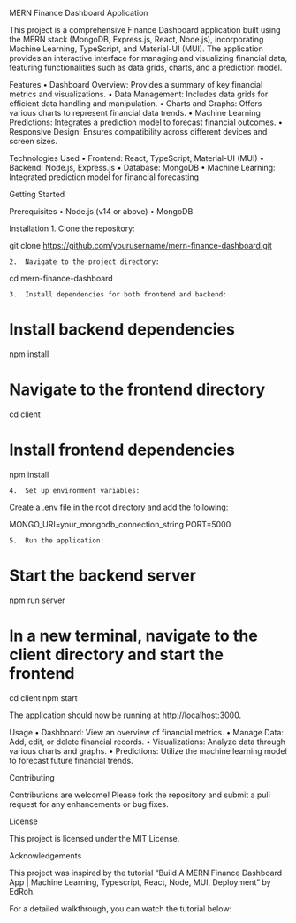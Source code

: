 MERN Finance Dashboard Application

This project is a comprehensive Finance Dashboard application built using the MERN stack (MongoDB, Express.js, React, Node.js), incorporating Machine Learning, TypeScript, and Material-UI (MUI). The application provides an interactive interface for managing and visualizing financial data, featuring functionalities such as data grids, charts, and a prediction model.

Features
	•	Dashboard Overview: Provides a summary of key financial metrics and visualizations.
	•	Data Management: Includes data grids for efficient data handling and manipulation.
	•	Charts and Graphs: Offers various charts to represent financial data trends.
	•	Machine Learning Predictions: Integrates a prediction model to forecast financial outcomes.
	•	Responsive Design: Ensures compatibility across different devices and screen sizes.

Technologies Used
	•	Frontend: React, TypeScript, Material-UI (MUI)
	•	Backend: Node.js, Express.js
	•	Database: MongoDB
	•	Machine Learning: Integrated prediction model for financial forecasting

Getting Started

Prerequisites
	•	Node.js (v14 or above)
	•	MongoDB

Installation
	1.	Clone the repository:

git clone https://github.com/yourusername/mern-finance-dashboard.git


	2.	Navigate to the project directory:

cd mern-finance-dashboard


	3.	Install dependencies for both frontend and backend:

# Install backend dependencies
npm install

# Navigate to the frontend directory
cd client

# Install frontend dependencies
npm install


	4.	Set up environment variables:
Create a .env file in the root directory and add the following:

MONGO_URI=your_mongodb_connection_string
PORT=5000


	5.	Run the application:

# Start the backend server
npm run server

# In a new terminal, navigate to the client directory and start the frontend
cd client
npm start

The application should now be running at http://localhost:3000.

Usage
	•	Dashboard: View an overview of financial metrics.
	•	Manage Data: Add, edit, or delete financial records.
	•	Visualizations: Analyze data through various charts and graphs.
	•	Predictions: Utilize the machine learning model to forecast future financial trends.

Contributing

Contributions are welcome! Please fork the repository and submit a pull request for any enhancements or bug fixes.

License

This project is licensed under the MIT License.

Acknowledgements

This project was inspired by the tutorial “Build A MERN Finance Dashboard App | Machine Learning, Typescript, React, Node, MUI, Deployment” by EdRoh.

For a detailed walkthrough, you can watch the tutorial below:
